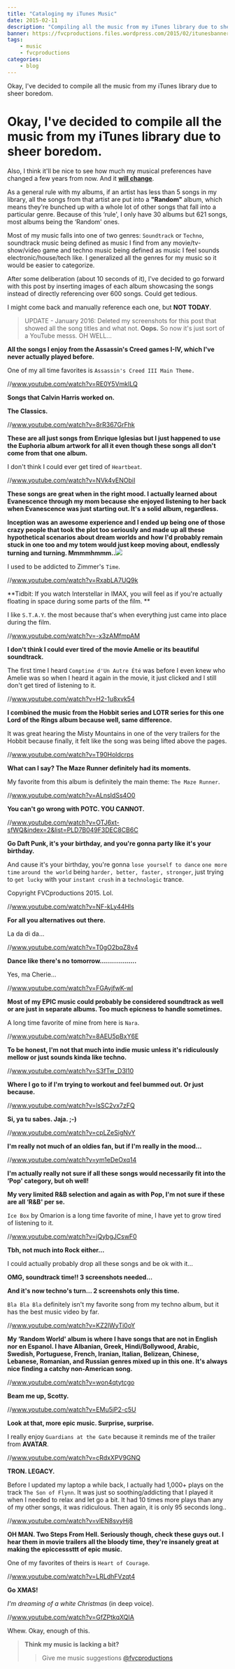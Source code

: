 ```yaml
---
title: "Cataloging my iTunes Music"
date: 2015-02-11
description: "Compiling all the music from my iTunes library due to sheer boredom."
banner: https://fvcproductions.files.wordpress.com/2015/02/itunesbanner.jpg
tags:
    - music
    - fvcproductions
categories:
    - blog
---
```


Okay, I've decided to compile all the music from my iTunes library due to sheer boredom.

# Okay, I've decided to compile all the music from my iTunes library due to sheer boredom.

Also, I think it'll be nice to see how much my musical preferences have changed a few years from now. And it [**will change**](//www.ted.com/talks/dan_gilbert_you_are_always_changing "Dan Gilbert").

As a general rule with my albums, if an artist has less than 5 songs in my library, all the songs from that artist are put into a **"Random"** album, which means they're bunched up with a whole lot of other songs that fall into a particular genre. Because of this ‘rule', I only have 30 albums but 621 songs, most albums being the ‘Random' ones.

Most of my music falls into one of two genres: `Soundtrack` or `Techno`, soundtrack music being defined as music I find from any movie/tv-show/video game and techno music being defined as music I feel sounds electronic/house/tech like. I generalized all the genres for my music so it would be easier to categorize.

After some deliberation (about 10 seconds of it), I've decided to go forward with this post by inserting images of each album showcasing the songs instead of directly referencing over 600 songs. Could get tedious.

I might come back and manually reference each one, but **NOT TODAY**.

> UPDATE - January 2016: Deleted my screenshots for this post that showed all the song titles and what not. **Oops.** So now it's just sort of a YouTube messs. OH WELL...

**All the songs I enjoy from the Assassin's Creed games I-IV, which I've never actually played before.**

One of my all time favorites is `Assassin's Creed III Main Theme.`

//www.youtube.com/watch?v=RE0Y5VmkILQ

**Songs that Calvin Harris worked on.**

**The Classics.**

//www.youtube.com/watch?v=8rR367GrFhk

**These are all just songs from Enrique Iglesias but I just happened to use the Euphoria album artwork for all it even though these songs all don't come from that one album.**

I don't think I could ever get tired of `Heartbeat`.

//www.youtube.com/watch?v=NVk4vENObiI

**These songs are great when in the right mood. I actually learned about Evanescence through my mom because she enjoyed listening to her back when Evanescence was just starting out. It's a solid album, regardless.**

**Inception was an awesome experience and I ended up being one of those crazy people that took the plot too seriously and made up all these hypothetical scenarios about dream worlds and how I'd probably remain stuck in one too and my totem would just keep moving about, endlessly turning and turning. Mmmmhmmm..**![](//fvcproductions.files.wordpress.com/2015/02/inception.png)

I used to be addicted to Zimmer's `Time`.

//www.youtube.com/watch?v=RxabLA7UQ9k

**Tidbit: If you watch Interstellar in IMAX, you will feel as if you're actually floating in space during some parts of the film. **

I like `S.T.A.Y`. the most because that's when everything just came into place during the film.

//www.youtube.com/watch?v=-x3zAMfmpAM

**I don't think I could ever tired of the movie Amelie or its beautiful soundtrack.**

The first time I heard `Comptine d'Un Autre Été` was before I even knew who Amelie was so when I heard it again in the movie, it just clicked and I still don't get tired of listening to it.

//www.youtube.com/watch?v=H2-1u8xvk54

**I combined the music from the Hobbit series and LOTR series for this one Lord of the Rings album because well, same difference.**

It was great hearing the Misty Mountains in one of the very trailers for the Hobbit because finally, it felt like the song was being lifted above the pages.

//www.youtube.com/watch?v=T90Holdcrps

**What can I say? The Maze Runner definitely had its moments.**

My favorite from this album is definitely the main theme: `The Maze Runner`.

//www.youtube.com/watch?v=ALnsIdSs4O0

**You can't go wrong with POTC. YOU CANNOT.**

//www.youtube.com/watch?v=OTJ6xt-sfWQ&index=2&list=PLD7B049F3DEC8CB6C

**Go Daft Punk, it's your birthday, and you're gonna party like it's your birthday.**

And cause it's your birthday, you're gonna `lose yourself to dance` `one more time` `around the world` being `harder, better, faster, stronger`, just trying to `get lucky` with your `instant crush` in a `technologic` trance.

Copyright FVCproductions 2015. Lol.

//www.youtube.com/watch?v=NF-kLy44Hls

**For all you alternatives out there.**

La da di da...

//www.youtube.com/watch?v=T0gO2bqZ8v4

**Dance like there's no tomorrow..................**

Yes, ma Cherie...

//www.youtube.com/watch?v=FGAyjfwK-wI

**Most of my EPIC music could probably be considered soundtrack as well or are just in separate albums. Too much epicness to handle sometimes.**

A long time favorite of mine from here is `Nara`.

//www.youtube.com/watch?v=8AEU5pBxY6E

**To be honest, I'm not that much into indie music unless it's ridiculously mellow or just sounds kinda like techno.**

//www.youtube.com/watch?v=S3fTw_D3l10

**Where I go to if I'm trying to workout and feel bummed out. Or just because.**

//www.youtube.com/watch?v=lsSC2vx7zFQ

**Si, ya tu sabes. Jaja. ;-)**

//www.youtube.com/watch?v=cpLZeSigNvY

**I'm really not much of an oldies fan, but if I'm really in the mood...**

//www.youtube.com/watch?v=ym1eDeOxq14

**I'm actually really not sure if all these songs would necessarily fit into the ‘Pop' category, but oh well!**

**My very limited R&B selection and again as with Pop, I'm not sure if these are all ‘R&B' per se.**

`Ice Box` by Omarion is a long time favorite of mine, I have yet to grow tired of listening to it.

//www.youtube.com/watch?v=jQybgJCswF0

**Tbh, not much into Rock either...**

I could actually probably drop all these songs and be ok with it...

**OMG, soundtrack time!! 3 screenshots needed...**

**And it's now techno's turn... 2 screenshots only this time.**

`Bla Bla Bla` definitely isn't my favorite song from my techno album, but it has the best music video by far.

//www.youtube.com/watch?v=KZ2lWyTi0oY

**My ‘Random World' album is where I have songs that are not in English nor en Espanol. I have Albanian, Greek, Hindi/Bollywood, Arabic, Swedish, Portuguese, French, Iranian, Italian, Belizean, Chinese, Lebanese, Romanian, and Russian genres mixed up in this one. It's always nice finding a catchy non-American song.**

//www.youtube.com/watch?v=won4qtytcgo

**Beam me up, Scotty.**

//www.youtube.com/watch?v=EMu5jP2-c5U

**Look at that, more epic music. Surprise, surprise.**

I really enjoy `Guardians at the Gate` because it reminds me of the trailer from **AVATAR**.

//www.youtube.com/watch?v=cRdxXPV9GNQ

**TRON. LEGACY.**

Before I updated my laptop a while back, I actually had 1,000+ plays on the track `The Son of Flynn`. It was just so soothing/addicting that I played it when I needed to relax and let go a bit. It had 10 times more plays than any of my other songs, it was ridiculous. Then again, it is only 95 seconds long..

//www.youtube.com/watch?v=vlEN8svyHj8

**OH MAN. Two Steps From Hell. Seriously though, check these guys out. I hear them in movie trailers all the bloody time, they're insanely great at making the epiccesssttt of epic music.**

One of my favorites of theirs is `Heart of Courage`.

//www.youtube.com/watch?v=LRLdhFVzqt4

**Go XMAS!**

_I'm dreaming of a white Christmas_ (in deep voice).

//www.youtube.com/watch?v=GfZPtkqXQIA

Whew. Okay, enough of this.

> **Think my music is lacking a bit?**
>
> > Give me music suggestions [@fvcproductions](//twitter.com/fvcproductions)
